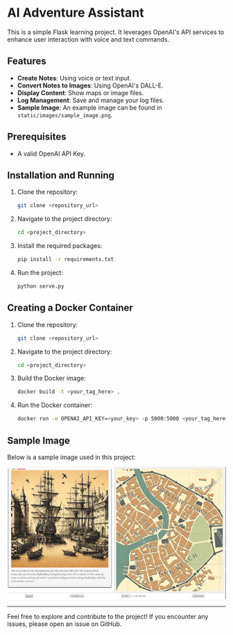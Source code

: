 # AI Adventure Assistant

This is a simple Flask learning project. It leverages OpenAI's API services to enhance user interaction with voice and text commands.

## Features

- **Create Notes**: Using voice or text input.
- **Convert Notes to Images**: Using OpenAI's DALL-E.
- **Display Content**: Show maps or image files.
- **Log Management**: Save and manage your log files.
- **Sample Image**: An example image can be found in `static/images/sample_image.png`.

## Prerequisites

- A valid OpenAI API Key.

## Installation and Running

1. Clone the repository:
    ```bash
    git clone <repository_url>
    ```
2. Navigate to the project directory:
    ```bash
    cd <project_directory>
    ```
3. Install the required packages:
    ```bash
    pip install -r requirements.txt
    ```
4. Run the project:
    ```bash
    python serve.py
    ```

## Creating a Docker Container

1. Clone the repository:
    ```bash
    git clone <repository_url>
    ```
2. Navigate to the project directory:
    ```bash
    cd <project_directory>
    ```
3. Build the Docker image:
    ```bash
    docker build -t <your_tag_here> .
    ```
4. Run the Docker container:
    ```bash
    docker run -e OPENAI_API_KEY=<your_key> -p 5000:5000 <your_tag_here>
    ```

## Sample Image

Below is a sample image used in this project:

![Sample Image](static/images/sample_image.png)

---

Feel free to explore and contribute to the project! If you encounter any issues, please open an issue on GitHub.
